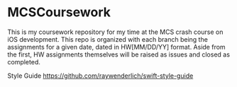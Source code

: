 # MCSCoursework

This is my coursework repository for my time at the MCS crash course on iOS development.
This repo is organized with each branch being the assignments for a given date, dated in HW[MM/DD/YY] format. Aside from the first, HW assignments themselves will be raised as issues and closed as completed.

Style Guide https://github.com/raywenderlich/swift-style-guide
